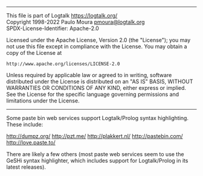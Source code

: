 ________________________________________________________________________

This file is part of Logtalk <https://logtalk.org/>  
Copyright 1998-2022 Paulo Moura <pmoura@logtalk.org>  
SPDX-License-Identifier: Apache-2.0

Licensed under the Apache License, Version 2.0 (the "License");
you may not use this file except in compliance with the License.
You may obtain a copy of the License at

    http://www.apache.org/licenses/LICENSE-2.0

Unless required by applicable law or agreed to in writing, software
distributed under the License is distributed on an "AS IS" BASIS,
WITHOUT WARRANTIES OR CONDITIONS OF ANY KIND, either express or implied.
See the License for the specific language governing permissions and
limitations under the License.
________________________________________________________________________


Some paste bin web services support Logtalk/Prolog syntax highlighting.
These include:

http://dumpz.org/ 
http://pzt.me/ 
http://plakkert.nl/ 
http://pastebin.com/ 
http://love.paste.to/

There are likely a few others (most paste web services seem to use the
GeSHi syntax highlighter, which includes support for Logtalk/Prolog in
its latest releases).
